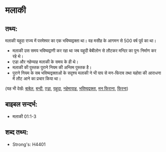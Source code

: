 # मलाकी #

## तथ्य: ##

मलाकी यहूदा राज्य में परमेश्वर का एक भविष्यद्वक्ता था। वह मसीह के आगमन से 500 वर्ष पूर्व का था।

* मलाकी उस समय भविष्यद्वाणी कर रहा था जब यहूदी बेबीलोन से लौटकर मन्दिर का पुनः निर्माण कर रहे थे।
* एज्रा और नहेम्याह मलाकी के समय के ही थे।
* मलाकी की पुस्तक पुराने नियम की अन्तिम पुस्तक है।
* पुराने नियम के सब भविष्यद्वक्ताओं के सदृश्य मलाकी ने भी पाप से  मन-फिराव तथा यहोवा की आराधना में लौट आने का प्रचार किया था।

(यह भी देखें: [बाबेल](../babylon.md), [बन्दी](../captive.md), [एज्रा](../ezra.md), [यहूदा](../kingdomofjudah.md), [नहेमायाह](../nehemiah.md), [भविष्यद्वक्ता](../prophet.md), [मन फिराना](../repent.md), [फिरना](../turn.md))

## बाइबल सन्दर्भ: ##

* मलाकी 01:1-3

## शब्द तथ्य: ##

* Strong's: H4401
